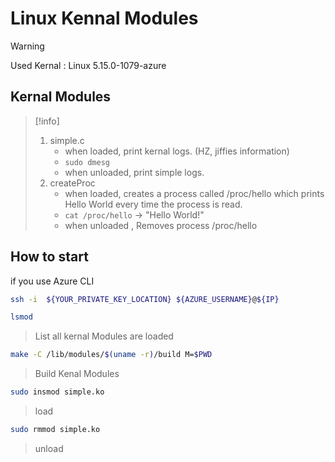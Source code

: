 # Linux Kennal Modules

>[!warning]
>Used Kernal : Linux 5.15.0-1079-azure

## Kernal Modules

>[!info]
> 1. simple.c
>     - when loaded, print kernal logs. (HZ, jiffies information)
>     - `sudo dmesg`
>     - when unloaded, print simple logs.
> 2. createProc
>     - when loaded, creates a process called /proc/hello which prints Hello World every time the process is read.
>     - `cat /proc/hello` -> "Hello World!"
>     - when unloaded , Removes process /proc/hello
>   


## How to start 



if you use Azure CLI
```bash
ssh -i  ${YOUR_PRIVATE_KEY_LOCATION} ${AZURE_USERNAME}@${IP}
```

```bash
lsmod
```
> List all kernal Modules are loaded


```bash
make -C /lib/modules/$(uname -r)/build M=$PWD
```
> Build Kenal Modules

```bash
sudo insmod simple.ko
```
> load


```bash
sudo rmmod simple.ko
```
> unload
